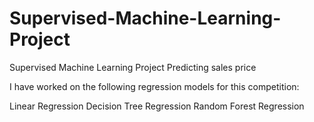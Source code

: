 # Supervised-Machine-Learning-Project
Supervised Machine Learning Project
Predicting  sales price

I have worked on the following regression models for this competition:

Linear Regression
Decision Tree Regression
Random Forest Regression
